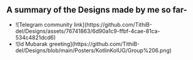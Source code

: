 ## A summary of the Designs made by me so far-
<ul>
  <li> ![Telegram community link](https://github.com/TithiB-del/Designs/assets/76741863/6d90a1c9-ffbf-4cae-81ca-534c4821dcd6) </li>
  <li> ![Id Mubarak greeting](https://github.com/TithiB-del/Designs/blob/main/Posters/KotlinKolUG/Group%206.png) </li>
</ul>

